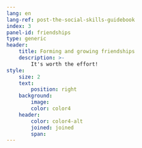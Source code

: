 ```yaml
---
lang: en
lang-ref: post-the-social-skills-guidebook
index: 3
panel-id: friendships
type: generic
header:
    title: Forming and growing friendships
    description: >-
        It's worth the effort!
style:
    size: 2
    text:
        position: right
    background:
        image:
        color: color4
    header:
        color: color4-alt
        joined: joined
        span:
---
```

